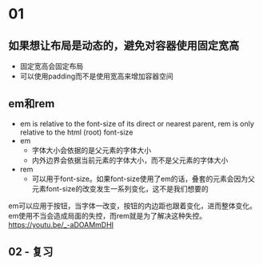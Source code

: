 #


# 01 
## 如果想让布局是动态的，避免对容器使用固定宽高
- 固定宽高会固定布局
- 可以使用padding而不是使用宽高来增加容器空间


## em和rem
- em is relative to the font-size of its direct or nearest parent, rem is only relative to the html (root) font-size
- em
  - 字体大小会依据的是父元素的字体大小
  - 内外边界会依据当前元素的字体大小，而不是父元素的字体大小
- rem
  - 可以用于font-size。如果font-size使用了em的话，叠套的元素会因为父元素font-size的改变发生一系列变化，这不是我们想要的

em可以应用于按钮，当字体一改变，按钮的内边距也跟着变化，进而整体变化。em使用不当会造成局面的失控，而rem就是为了解决这种失控。
https://youtu.be/_-aDOAMmDHI

## 02 - 复习

